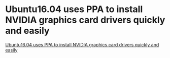 # Ubuntu16.04 uses PPA to install NVIDIA graphics card drivers quickly and easily
[Ubuntu16.04 uses PPA to install NVIDIA graphics card drivers quickly and easily](https://aiwithcloud.com/2022/09/19/ubuntu16-04_uses_ppa_to_install_nvidia_graphics_card_drivers_quickly_and_easily/)